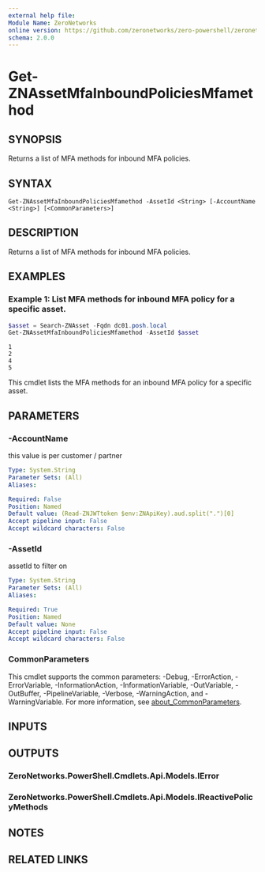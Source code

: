 ```yaml
---
external help file:
Module Name: ZeroNetworks
online version: https://github.com/zeronetworks/zero-powershell/zeronetworks/get-znassetmfainboundpoliciesmfamethod
schema: 2.0.0
---
```


# Get-ZNAssetMfaInboundPoliciesMfamethod

## SYNOPSIS
Returns a list of MFA methods for inbound MFA policies.

## SYNTAX

```
Get-ZNAssetMfaInboundPoliciesMfamethod -AssetId <String> [-AccountName <String>] [<CommonParameters>]
```

## DESCRIPTION
Returns a list of MFA methods for inbound MFA policies.

## EXAMPLES

### Example 1: List MFA methods for inbound MFA policy for a specific asset.
```powershell
$asset = Search-ZNAsset -Fqdn dc01.posh.local
Get-ZNAssetMfaInboundPoliciesMfamethod -AssetId $asset        
```

```output
1
2
4
5
```

This cmdlet lists the MFA methods for an inbound MFA policy for a specific asset.

## PARAMETERS

### -AccountName
this value is per customer / partner

```yaml
Type: System.String
Parameter Sets: (All)
Aliases:

Required: False
Position: Named
Default value: (Read-ZNJWTtoken $env:ZNApiKey).aud.split(".")[0]
Accept pipeline input: False
Accept wildcard characters: False
```

### -AssetId
assetId to filter on

```yaml
Type: System.String
Parameter Sets: (All)
Aliases:

Required: True
Position: Named
Default value: None
Accept pipeline input: False
Accept wildcard characters: False
```

### CommonParameters
This cmdlet supports the common parameters: -Debug, -ErrorAction, -ErrorVariable, -InformationAction, -InformationVariable, -OutVariable, -OutBuffer, -PipelineVariable, -Verbose, -WarningAction, and -WarningVariable. For more information, see [about_CommonParameters](http://go.microsoft.com/fwlink/?LinkID=113216).

## INPUTS

## OUTPUTS

### ZeroNetworks.PowerShell.Cmdlets.Api.Models.IError

### ZeroNetworks.PowerShell.Cmdlets.Api.Models.IReactivePolicyMethods

## NOTES

## RELATED LINKS

